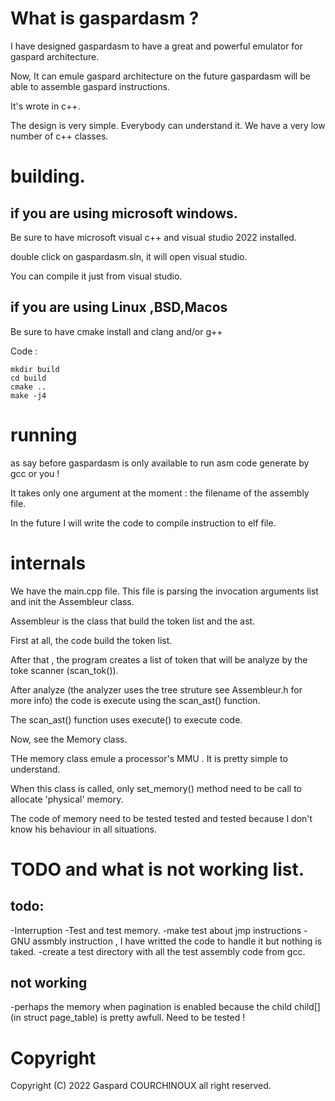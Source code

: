 # What is gaspardasm ? 



I have designed gaspardasm to have a great and powerful emulator for gaspard architecture. 


Now, It can emule gaspard architecture on the future gaspardasm will be able to assemble gaspard instructions. 



It's wrote in c++. 

The design is very simple. Everybody can understand it. We have a very low number of c++ classes. 

# building. 


## if you are using microsoft windows. 


Be sure to have microsoft visual c++ and visual studio 2022 installed. 

double click on gaspardasm.sln, it will open visual studio. 

You can compile it just from visual studio. 


## if you are using Linux ,BSD,Macos 

Be sure to have cmake install and clang and/or g++

Code : 

```
mkdir build 
cd build 
cmake ..
make -j4
```

# running 

as say before gaspardasm is only available to run asm code generate by gcc or you !  

It takes only one argument at the moment : the filename of the assembly file. 

In the future I will write the code to compile instruction to elf file. 

# internals


We have the main.cpp file. This file is parsing the invocation  arguments list and init the Assembleur class. 

Assembleur is the class that build the token list and the ast. 

First at all, the code build the token list. 

After that , the program creates a list of token that  will be analyze by the toke scanner (scan_tok()). 

After analyze (the analyzer uses the tree struture see Assembleur.h for more info) the code is execute using the scan_ast() function. 

The scan_ast() function uses execute() to execute code. 

Now, see the Memory class. 

THe memory class emule a processor's MMU . 
It is pretty simple to understand. 

When this class is called, only set_memory() method need to be call to allocate 'physical' memory. 

The code of memory need to be tested tested and tested because I don't know his behaviour in all situations. 




# TODO and what is not working list. 


## todo: 

-Interruption 
-Test and test memory. 
-make test about jmp instructions 
-GNU assmbly instruction , I have writted the code to handle it but nothing is taked. 
-create a test directory with all the test assembly code from gcc. 
## not working 


-perhaps the memory when pagination is enabled because the child child[] (in struct page_table)  is pretty awfull. Need to be tested ! 

# Copyright 

Copyright (C) 2022 Gaspard COURCHINOUX all right reserved. 
